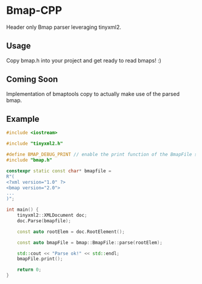 # Bmap-CPP

Header only Bmap parser leveraging tinyxml2.

## Usage
Copy bmap.h into your project and get ready to read bmaps! :)

## Coming Soon
Implementation of bmaptools copy to actually make use of the parsed bmap.

## Example

```cpp
#include <iostream>

#include "tinyxml2.h"

#define BMAP_DEBUG_PRINT // enable the print function of the BmapFile struct
#include "bmap.h"

constexpr static const char* bmapfile = 
R"(
<?xml version="1.0" ?>
<bmap version="2.0">
...
)";

int main() {
    tinyxml2::XMLDocument doc;
    doc.Parse(bmapfile);

    const auto rootElem = doc.RootElement();

    const auto bmapFile = bmap::BmapFile::parse(rootElem);

    std::cout << "Parse ok!" << std::endl;
    bmapFile.print();

    return 0;
}

```